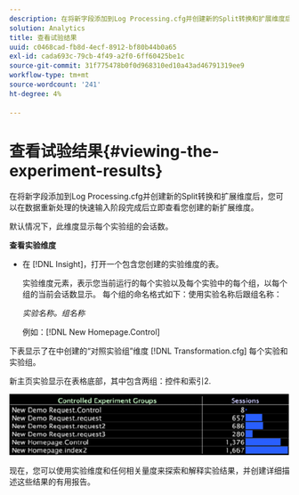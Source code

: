 ```yaml
---
description: 在将新字段添加到Log Processing.cfg并创建新的Split转换和扩展维度后，您可以在数据重新处理的快速输入阶段完成后立即查看您创建的新扩展维度。
solution: Analytics
title: 查看试验结果
uuid: c0468cad-fb8d-4ecf-8912-bf80b44b0a65
exl-id: cada693c-79cb-4f49-a2f0-6ff60425be1c
source-git-commit: 31f775478b0f0d968310ed10a43ad46791319ee9
workflow-type: tm+mt
source-wordcount: '241'
ht-degree: 4%

---
```


# 查看试验结果{#viewing-the-experiment-results}

在将新字段添加到Log Processing.cfg并创建新的Split转换和扩展维度后，您可以在数据重新处理的快速输入阶段完成后立即查看您创建的新扩展维度。

默认情况下，此维度显示每个实验组的会话数。

**查看实验维度**

* 在 [!DNL Insight]，打开一个包含您创建的实验维度的表。

   实验维度元素，表示您当前运行的每个实验以及每个实验中的每个组，以每个组的当前会话数显示。 每个组的命名格式如下：使用实验名称后跟组名称：

   *实验名称。组名称*

   例如：[!DNL New Homepage.Control]

下表显示了在中创建的“对照实验组”维度 [!DNL Transformation.cfg] 每个实验和实验组。

新主页实验显示在表格底部，其中包含两组：控件和索引2.

![](assets/controlledexpgrps.png)

现在，您可以使用实验维度和任何相关量度来探索和解释实验结果，并创建详细描述这些结果的有用报告。
